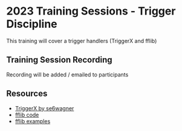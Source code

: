 # 2023 Training Sessions - Trigger Discipline

This training will cover a trigger handlers (TriggerX and fflib)

## Training Session Recording

Recording will be added / emailed to participants

## Resources

- [TriggerX by se6wagner](https://github.com/se6wagner/TriggerX)
- [fflib code](https://github.com/apex-enterprise-patterns/fflib-apex-common)
- [fflib examples](https://github.com/apex-enterprise-patterns/fflib-apex-common-samplecode)
